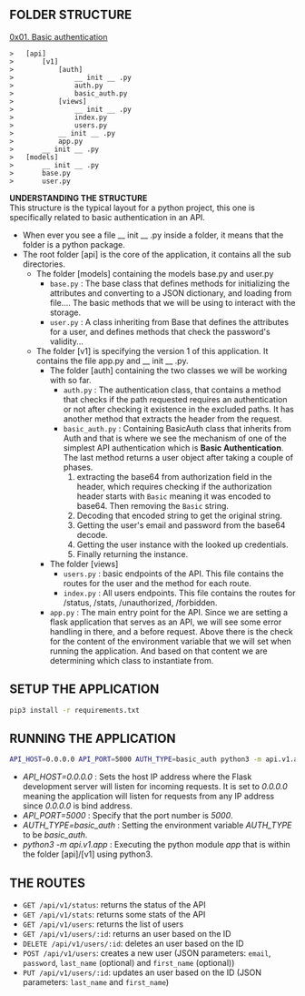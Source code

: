 ## FOLDER STRUCTURE



[0x01. Basic authentication](https://github.com/H-Asmaa/alx-backend-user-data/tree/main/0x01-Basic_authentication)
```
> 	[api]
> 		[v1]
> 			[auth]
> 				__ init __ .py
> 				auth.py
> 				basic_auth.py
> 			[views]
> 				__ init __ .py
> 				index.py
> 				users.py
> 			__ init __ .py
> 			app.py
> 		__ init __ .py
> 	[models]
> 		__ init __ .py
> 		base.py
> 		user.py
```

**UNDERSTANDING THE STRUCTURE**<br>
This structure is the typical layout for a python project, this one is specifically related to basic authentication in an API.
- When ever you see a file __ init __ .py inside a folder, it means that the folder is a python package.
- The root folder [api] is the core of the application, it contains all the sub directories.
	- The folder [models] containing the models base.py and user.py
		- `base.py` : The base class that defines methods for initializing the attributes and converting to a JSON dictionary, and loading from file.... The  basic methods that we will be using to interact with the storage.
		- `user.py` : A class inheriting from Base that defines the attributes for a user, and defines methods that check the password's validity...
	- The folder [v1] is specifying the version 1 of this application. It contains the file app.py and __ init __ .py.
		- The folder [auth] containing the two classes we will be working with so far.
			- `auth.py` : The authentication class, that contains a method that checks if the path requested requires an authentication or not after checking it existence in the excluded paths. It has another method that extracts the header from the request.
			- `basic_auth.py` : Containing BasicAuth class that inherits from Auth and that is where we see the mechanism of one of the simplest API authentication which is **Basic Authentication**. The last method returns a user object after taking a couple of phases.
				1. extracting the base64 from authorization field in the header, which requires checking if the authorization header starts with `Basic` meaning it was encoded to base64. Then removing the `Basic` string.
				2. Decoding that encoded string to get the original string.
				3. Getting the user's email and password from the base64 decode.
				4. Getting the user instance with the looked up credentials.
				5. Finally returning the instance.
		- The folder [views]
			- `users.py` : basic endpoints of the API. This file contains the routes for the user and the method for each route.
			- `index.py` : All users endpoints. This file contains the routes for /status, /stats, /unauthorized, /forbidden.
		- `app.py` : The main entry point for  the API. Since we are setting a flask application that serves as an API, we will see some error handling in there, and a before request. Above there is the check for the content of the environment variable that we will set when running the application. And based on that content we are determining which class to instantiate from.
## SETUP THE APPLICATION
```bash
pip3 install -r requirements.txt
```
## RUNNING THE APPLICATION
```bash
API_HOST=0.0.0.0 API_PORT=5000 AUTH_TYPE=basic_auth python3 -m api.v1.app
```
- *API_HOST=0.0.0.0* : Sets the host IP address where the Flask development server will listen for incoming requests. It is set to *0.0.0.0* meaning the application will listen for requests from any IP address since *0.0.0.0* is bind address.
- *API_PORT=5000* : Specify that the port number is *5000*.
- *AUTH_TYPE=basic_auth* : Setting the environment variable *AUTH_TYPE* to be *basic_auth*.
- *python3 -m api.v1.app* : Executing the python module *app* that is within the folder [api]/[v1] using python3.
## THE ROUTES
- `GET /api/v1/status`: returns the status of the API
- `GET /api/v1/stats`: returns some stats of the API
- `GET /api/v1/users`: returns the list of users
- `GET /api/v1/users/:id`: returns an user based on the ID
- `DELETE /api/v1/users/:id`: deletes an user based on the ID
- `POST /api/v1/users`: creates a new user (JSON parameters: `email`, `password`, `last_name` (optional) and `first_name` (optional))
- `PUT /api/v1/users/:id`: updates an user based on the ID (JSON parameters: `last_name` and `first_name`)
